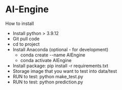 # AI-Engine
How to install
- Install python > 3.9.12
- Git pull code
- cd to project
- Install Anaconda (optional - for development)
    + conda create --name AIEngine
    + conda activate AIEngine
- Install package: pip install -r requirements.txt
- Storage image that you want to test into data/test
- RUN to test: python make_test.py
- RUN to test: python prediction.py
